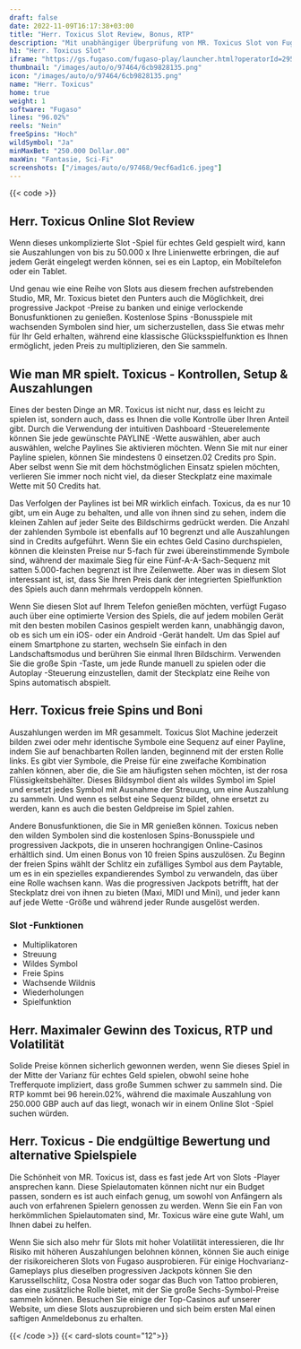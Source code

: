 ```yaml
---
draft: false
date: 2022-11-09T16:17:38+03:00
title: "Herr. Toxicus Slot Review, Bonus, RTP"
description: "Mit unabhängiger Überprüfung von MR. Toxicus Slot von Fugaso Sie können kostenlos oder echtes Geld spielen und hier einen Bonus erhalten!"
h1: "Herr. Toxicus Slot"
iframe: "https://gs.fugaso.com/fugaso-play/launcher.html?operatorId=295617&userName=297921&password=00000&sessionId=297921&gameName=mrtoxicus&mode=demo&closeUrl=https://fugaso.com"
thumbnail: "/images/auto/o/97464/6cb9828135.png"
icon: "/images/auto/o/97464/6cb9828135.png"
name: "Herr. Toxicus"
home: true
weight: 1
software: "Fugaso"
lines: "96.02%"
reels: "Nein"
freeSpins: "Hoch"
wildSymbol: "Ja"
minMaxBet: "250.000 Dollar.00"
maxWin: "Fantasie, Sci-Fi"
screenshots: ["/images/auto/o/97468/9ecf6ad1c6.jpeg"]
---
```


{{< code >}}<h2>Herr. Toxicus Online Slot Review</h2><p>Wenn dieses unkomplizierte Slot -Spiel für echtes Geld gespielt wird, kann sie Auszahlungen von bis zu 50.000 x Ihre Linienwette erbringen, die auf jedem Gerät eingelegt werden können, sei es ein Laptop, ein Mobiltelefon oder ein Tablet.</p><p>Und genau wie eine Reihe von Slots aus diesem frechen aufstrebenden Studio, MR, Mr. Toxicus bietet den Punters auch die Möglichkeit, drei progressive Jackpot -Preise zu banken und einige verlockende Bonusfunktionen zu genießen. Kostenlose Spins -Bonusspiele mit wachsenden Symbolen sind hier, um sicherzustellen, dass Sie etwas mehr für Ihr Geld erhalten, während eine klassische Glücksspielfunktion es Ihnen ermöglicht, jeden Preis zu multiplizieren, den Sie sammeln.</p><h2>Wie man MR spielt. Toxicus - Kontrollen, Setup & Auszahlungen</h2><p>Eines der besten Dinge an MR. Toxicus ist nicht nur, dass es leicht zu spielen ist, sondern auch, dass es Ihnen die volle Kontrolle über Ihren Anteil gibt. Durch die Verwendung der intuitiven Dashboard -Steuerelemente können Sie jede gewünschte PAYLINE -Wette auswählen, aber auch auswählen, welche Paylines Sie aktivieren möchten. Wenn Sie mit nur einer Payline spielen, können Sie mindestens 0 einsetzen.02 Credits pro Spin. Aber selbst wenn Sie mit dem höchstmöglichen Einsatz spielen möchten, verlieren Sie immer noch nicht viel, da dieser Steckplatz eine maximale Wette mit 50 Credits hat.</p><p>Das Verfolgen der Paylines ist bei MR wirklich einfach. Toxicus, da es nur 10 gibt, um ein Auge zu behalten, und alle von ihnen sind zu sehen, indem die kleinen Zahlen auf jeder Seite des Bildschirms gedrückt werden. Die Anzahl der zahlenden Symbole ist ebenfalls auf 10 begrenzt und alle Auszahlungen sind in Credits aufgeführt. Wenn Sie ein echtes Geld Casino durchspielen, können die kleinsten Preise nur 5-fach für zwei übereinstimmende Symbole sind, während der maximale Sieg für eine Fünf-A-A-Sach-Sequenz mit satten 5.000-fachen begrenzt ist Ihre Zeilenwette. Aber was in diesem Slot interessant ist, ist, dass Sie Ihren Preis dank der integrierten Spielfunktion des Spiels auch dann mehrmals verdoppeln können.</p><p>Wenn Sie diesen Slot auf Ihrem Telefon genießen möchten, verfügt Fugaso auch über eine optimierte Version des Spiels, die auf jedem mobilen Gerät mit den besten mobilen Casinos gespielt werden kann, unabhängig davon, ob es sich um ein iOS- oder ein Android -Gerät handelt. Um das Spiel auf einem Smartphone zu starten, wechseln Sie einfach in den Landschaftsmodus und berühren Sie einmal Ihren Bildschirm. Verwenden Sie die große Spin -Taste, um jede Runde manuell zu spielen oder die Autoplay -Steuerung einzustellen, damit der Steckplatz eine Reihe von Spins automatisch abspielt.</p><h2>Herr. Toxicus freie Spins und Boni</h2><p>Auszahlungen werden im MR gesammelt. Toxicus Slot Machine jederzeit bilden zwei oder mehr identische Symbole eine Sequenz auf einer Payline, indem Sie auf benachbarten Rollen landen, beginnend mit der ersten Rolle links. Es gibt vier Symbole, die Preise für eine zweifache Kombination zahlen können, aber die, die Sie am häufigsten sehen möchten, ist der rosa Flüssigkeitsbehälter. Dieses Bildsymbol dient als wildes Symbol im Spiel und ersetzt jedes Symbol mit Ausnahme der Streuung, um eine Auszahlung zu sammeln.  Und wenn es selbst eine Sequenz bildet, ohne ersetzt zu werden, kann es auch die besten Geldpreise im Spiel zahlen.</p><p>Andere Bonusfunktionen, die Sie in MR genießen können. Toxicus neben den wilden Symbolen sind die kostenlosen Spins-Bonusspiele und progressiven Jackpots, die in unseren hochrangigen Online-Casinos erhältlich sind. Um einen Bonus von 10 freien Spins auszulösen. Zu Beginn der freien Spins wählt der Schlitz ein zufälliges Symbol aus dem Paytable, um es in ein spezielles expandierendes Symbol zu verwandeln, das über eine Rolle wachsen kann. Was die progressiven Jackpots betrifft, hat der Steckplatz drei von ihnen zu bieten (Maxi, MIDI und Mini), und jeder kann auf jede Wette -Größe und während jeder Runde ausgelöst werden.</p><h3>
Slot -Funktionen</h3><ul>
<li></span>
Multiplikatoren</li>
<li></span>
Streuung</li>
<li></span>
Wildes Symbol</li>
<li></span>
Freie Spins</li>
<li></span>
Wachsende Wildnis</li>
<li></span>
Wiederholungen</li>
<li></span>
Spielfunktion</li></ul><h2>Herr. Maximaler Gewinn des Toxicus, RTP und Volatilität</h2><p>Solide Preise können sicherlich gewonnen werden, wenn Sie dieses Spiel in der Mitte der Varianz für echtes Geld spielen, obwohl seine hohe Trefferquote impliziert, dass große Summen schwer zu sammeln sind. Die RTP kommt bei 96 herein.02%, während die maximale Auszahlung von 250.000 GBP auch auf das liegt, wonach wir in einem Online Slot -Spiel suchen würden.</p><h2>Herr. Toxicus - Die endgültige Bewertung und alternative Spielspiele</h2><p>Die Schönheit von MR. Toxicus ist, dass es fast jede Art von Slots -Player ansprechen kann. Diese Spielautomaten können nicht nur ein Budget passen, sondern es ist auch einfach genug, um sowohl von Anfängern als auch von erfahrenen Spielern genossen zu werden. Wenn Sie ein Fan von herkömmlichen Spielautomaten sind, Mr. Toxicus wäre eine gute Wahl, um Ihnen dabei zu helfen.</p><p>Wenn Sie sich also mehr für Slots mit hoher Volatilität interessieren, die Ihr Risiko mit höheren Auszahlungen belohnen können, können Sie auch einige der risikoreicheren Slots von Fugaso ausprobieren. Für einige Hochvarianz-Gameplays plus dieselben progressiven Jackpots können Sie den Karussellschlitz, Cosa Nostra oder sogar das Buch von Tattoo probieren, das eine zusätzliche Rolle bietet, mit der Sie große Sechs-Symbol-Preise sammeln können. Besuchen Sie einige der Top-Casinos auf unserer Website, um diese Slots auszuprobieren und sich beim ersten Mal einen saftigen Anmeldebonus zu erhalten.</p>{{< /code >}}
{{< card-slots count="12">}}